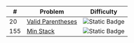 | # | Problem                                |                           Difficulty                            |
|---|----------------------------------------|:---------------------------------------------------------------:|
| 20 | [Valid Parentheses](../solutions/20_valid_parentheses.md) | ![Static Badge](https://img.shields.io/badge/Easy-brightgreen) |
| 155 | [Min Stack](../solutions/155_min_stack.md) | ![Static Badge](https://img.shields.io/badge/Medium-yellow) |
